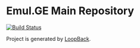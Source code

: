 # Emul.GE Main Repository

[![Build Status](https://travis-ci.org/Stichoza/emul.ge.svg?branch=develop)](https://travis-ci.org/Stichoza/emul.ge)

Project is generated by [LoopBack](http://loopback.io).
